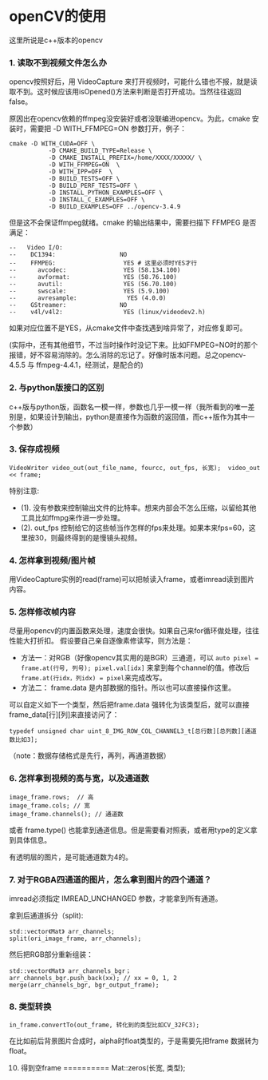 # openCV的使用

这里所说是c++版本的opencv

### 1. 读取不到视频文件怎么办
opencv按照好后，用 VideoCapture 来打开视频时，可能什么错也不报，就是读取不到。这时候应该用isOpened()方法来判断是否打开成功。当然往往返回false。

原因出在opencv依赖的ffmpeg没安装好或者没联编进opencv。为此，cmake 安装时，需要把 -D WITH_FFMPEG=ON 参数打开，例子：
```
cmake -D WITH_CUDA=OFF \
           -D CMAKE_BUILD_TYPE=Release \
           -D CMAKE_INSTALL_PREFIX=/home/XXXX/XXXXX/ \
           -D WITH_FFMPEG=ON  \
           -D WITH_IPP=OFF  \
           -D BUILD_TESTS=OFF \
           -D BUILD_PERF_TESTS=OFF \
           -D INSTALL_PYTHON_EXAMPLES=OFF \
           -D INSTALL_C_EXAMPLES=OFF \
           -D BUILD_EXAMPLES=OFF ../opencv-3.4.9
```

但是这不会保证ffmpeg就绪。cmake 的输出结果中，需要扫描下 FFMPEG 是否满足：
```
--   Video I/O:
--    DC1394:                  NO  
--    FFMPEG:                   YES # 这里必须时YES才行
--      avcodec:                YES (58.134.100)
--      avformat:               YES (58.76.100)
--      avutil:                 YES (56.70.100)
--      swscale:                YES (5.9.100)
--      avresample:              YES (4.0.0)
--    GStreamer:               NO  
--    v4l/v4l2:                 YES (linux/videodev2.h)
```

如果对应位置不是YES，从cmake文件中查找遇到啥异常了，对应修复即可。

(实际中，还有其他细节，不过当时操作时没记下来。比如FFMPEG=NO时的那个报错，好不容易消除的。怎么消除的忘记了。好像时版本问题。总之opencv-4.5.5 与 ffmpeg-4.4.1，经测试，是配合的)

### 2. 与python版接口的区别
c++版与python版，函数名一模一样，参数也几乎一模一样（我所看到的唯一差别是，如果设计到输出，python是直接作为函数的返回值，而c++版作为其中一个参数）

### 3. 保存成视频
```
VideoWriter video_out(out_file_name, fourcc, out_fps, 长宽);  video_out << frame;
```
特别注意: 
- (1). 没有参数来控制输出文件的比特率。想来内部会不怎么压缩，以留给其他工具比如ffmpg来作进一步处理。
- (2). out_fps 控制给它的这些帧当作怎样的fps来处理。如果本来fps=60，这里按30，则最终得到的是慢镜头视频。

### 4. 怎样拿到视频/图片帧
用VideoCapture实例的read(frame)可以把帧读入frame，或者imread读到图片内容。

### 5. 怎样修改帧内容
尽量用opencv的内置函数来处理，速度会很快。如果自己来for循环做处理，往往性能大打折扣。
假设要自己亲自逐像素修读写，则方法是：
- 方法一：对RGB（好像opencv其实用的是BGR）三通道，可以 ```auto pixel = frame.at(行号, 列号); pixel.val[idx]``` 来拿到每个channel的值。修改后 ```frame.at(行idx，列idx) = pixel```来完成改写。
- 方法二： frame.data 是内部数据的指针。所以也可以直接操作这里。

可以自定义如下一个类型，然后把frame.data 强转化为该类型后，就可以直接frame_data[行][列]来直接访问了：
```
typedef unsigned char uint_8_IMG_ROW_COL_CHANNEL3_t[总行数][总列数][通道数比如3];
```
（note：数据存储格式是先行，再列，再通道数据）

### 6. 怎样拿到视频的高与宽，以及通道数
```
image_frame.rows;  // 高
image_frame.cols; // 宽
image_frame.channels(); // 通道数
```
或者 frame.type() 也能拿到通道信息。但是需要看对照表，或者用type的定义拿到具体信息。

有透明层的图片，是可能通道数为4的。

### 7. 对于RGBA四通道的图片，怎么拿到图片的四个通道？
imread必须指定 IMREAD_UNCHANGED 参数，才能拿到所有通道。

拿到后通道拆分（split):
```
std::vector《Mat》 arr_channels;
split(ori_image_frame, arr_channels);
```

然后把RGB部分重新组装：
```
std::vector《Mat》 arr_channels_bgr； 
arr_channels_bgr.push_back(xx); // xx = 0, 1, 2
merge(arr_channels_bgr, bgr_output_frame); 
```

### 8. 类型转换
```
in_frame.convertTo(out_frame, 转化到的类型比如CV_32FC3);
```
在比如前后背景图片合成时，alpha时float类型的，于是需要先把frame 数据转为float。

10. 得到空frame
==========
Mat::zeros(长宽, 类型);

